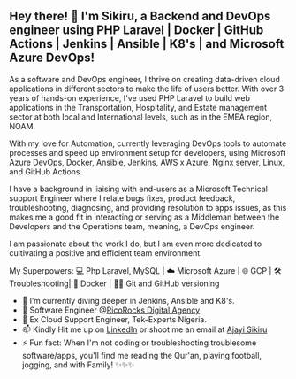 ## Hey there! 👋 I'm Sikiru, a Backend and DevOps engineer using PHP Laravel | Docker | GitHub Actions | Jenkins | Ansible | K8's | and Microsoft Azure DevOps!

As a software and DevOps engineer, I thrive on creating data-driven cloud applications in different sectors to make the life of users better. With over 3 years of hands-on experience, I've used PHP Laravel to build web applications in the Transportation, Hospitality, and Estate management sector at both local and International levels, such as in the EMEA region, NOAM.

With my love for Automation, currently leveraging DevOps tools to automate processes and speed up environment setup for developers, using Microsoft Azure DevOps, Docker, Ansible, Jenkins, AWS x Azure, Nginx server, Linux, and GitHub Actions.

I have a background in liaising with end-users as a Microsoft Technical support Engineer where I relate bugs fixes, product feedback, troubleshooting, diagnosing, and providing resolution to apps issues, as this makes me a good fit in interacting or serving as a Middleman between the Developers and the Operations team, meaning, a DevOps engineer.

I am passionate about the work I do, but I am even more dedicated to cultivating a positive and efficient team environment.

My Superpowers: 💻 Php Laravel, MySQL | ☁️ Microsoft Azure | 🌐 GCP | 🛠️ Troubleshooting| 🐳 Docker | 👨‍💻 Git and GitHub versioning

- 🌱 I’m currently diving deeper in Jenkins, Ansible and K8's.
- 🔭 Software Engineer @[RicoRocks Digital Agency](https://ricorocks.co.uk)
- 🔭 Ex Cloud Support Engineer, Tek-Experts Nigeria.
- 📫 Kindly Hit me up on [LinkedIn](https://www.linkedin.com/in/sikiruajayi/) or shoot me an email at [Ajayi Sikiru](mailto:ajayidhikrullah@gmail.com)
- ⚡ Fun fact: When I'm not coding or troubleshooting troublesome software/apps, you'll find me reading the Qur'an, playing football, jogging, and with Family! ✨✨✨
